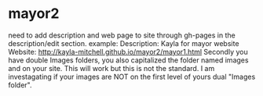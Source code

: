 # mayor2
need to add description and web page to site through gh-pages in the description/edit section. example: 
Description: Kayla for mayor website
Website: http://kayla-mitchell.github.io/mayor2/mayor1.html
Secondly you have double Images folders, you also capitalized the folder named images and on your site. This will work but this is not the standard. I am investagating if your images are NOT on the first level of yours dual "Images folder".
